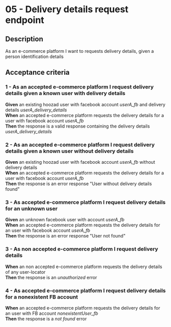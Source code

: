 # 05 - Delivery details request endpoint

## Description
As an e-commerce platform I want to requests delivery details, given a person identification details

## Acceptance criteria

### 1 - As an accepted e-commerce platform I request delivery details given a known user with delivery details

**Given** an existing hoozad user with facebook account *userA_fb* and delivery details *userA_delivery_details*  
**When** an accepted e-commerce platform requests the delivery details for a user with facebook account *userA_fb*  
**Then** the response is a valid response containing the delivery details *userA_delivery_details*  

### 2 - As an accepted e-commerce platform I request delivery details given a known user without delivery details

**Given** an existing hoozad user with facebook account *userA_fb* without delivery details  
**When** an accepted e-commerce platform requests the delivery details for a user with facebook account *userA_fb*  
**Then** the response is an error response "User without delivery details found"  

### 3 - As accepted e-commerce platform I request delivery details for an unknown user

**Given** an unknown facebook user with account *userA_fb*  
**When** an accepted e-commerce platform requests the delivery details for an user with facebook account *userA_fb*  
**Then** the response is an error response "User not found"  

### 3 - As non accepted e-commerce platform I request delivery details

**When** an non accepted e-commerce platform requests the delivery details of any user-locator  
**Then** the response is an *unauthorized* error

### 4 - As accepted e-commerce platform I request delivery details for a nonexistent FB account

**When** an accepted e-commerce platform requests the delivery details for an user with FB account *nonexistentUser_fb*  
**Then** the response is a *not found* error